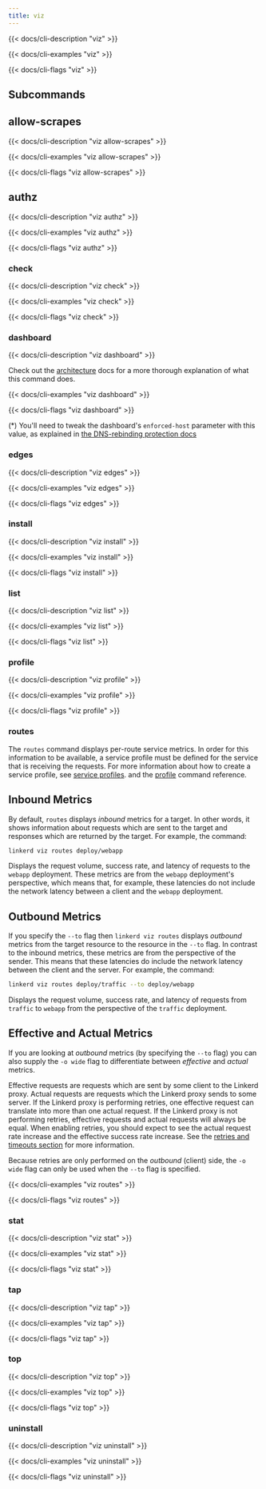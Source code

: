 ```yaml
---
title: viz
---
```


{{< docs/cli-description "viz" >}}

{{< docs/cli-examples "viz" >}}

{{< docs/cli-flags "viz" >}}

## Subcommands

## allow-scrapes

{{< docs/cli-description "viz allow-scrapes" >}}

{{< docs/cli-examples "viz allow-scrapes" >}}

{{< docs/cli-flags "viz allow-scrapes" >}}

## authz

{{< docs/cli-description "viz authz" >}}

{{< docs/cli-examples "viz authz" >}}

{{< docs/cli-flags "viz authz" >}}

### check

{{< docs/cli-description "viz check" >}}

{{< docs/cli-examples "viz check" >}}

{{< docs/cli-flags "viz check" >}}

### dashboard

{{< docs/cli-description "viz dashboard" >}}

Check out the [architecture](../architecture/#dashboard) docs for a
more thorough explanation of what this command does.

{{< docs/cli-examples "viz dashboard" >}}

{{< docs/cli-flags "viz dashboard" >}}

(*) You'll need to tweak the dashboard's `enforced-host` parameter with this
value, as explained in [the DNS-rebinding protection
docs](../../tasks/exposing-dashboard/#tweaking-host-requirement)

### edges

{{< docs/cli-description "viz edges" >}}

{{< docs/cli-examples "viz edges" >}}

{{< docs/cli-flags "viz edges" >}}

### install

{{< docs/cli-description "viz install" >}}

{{< docs/cli-examples "viz install" >}}

{{< docs/cli-flags "viz install" >}}

### list

{{< docs/cli-description "viz list" >}}

{{< docs/cli-examples "viz list" >}}

{{< docs/cli-flags "viz list" >}}

### profile

{{< docs/cli-description "viz profile" >}}

{{< docs/cli-examples "viz profile" >}}

{{< docs/cli-flags "viz profile" >}}

### routes

The `routes` command displays per-route service metrics.  In order for
this information to be available, a service profile must be defined for the
service that is receiving the requests.  For more information about how to
create a service profile, see [service profiles](../../features/service-profiles/).
and the [profile](profile) command reference.

## Inbound Metrics

By default, `routes` displays *inbound* metrics for a target.  In other
words, it shows information about requests which are sent to the target and
responses which are returned by the target.  For example, the command:

```bash
linkerd viz routes deploy/webapp
```

Displays the request volume, success rate, and latency of requests to the
`webapp` deployment.  These metrics are from the `webapp` deployment's
perspective, which means that, for example, these latencies do not include the
network latency between a client and the `webapp` deployment.

## Outbound Metrics

If you specify the `--to` flag then `linkerd viz routes` displays *outbound* metrics
from the target resource to the resource in the `--to` flag.  In contrast to
the inbound metrics, these metrics are from the perspective of the sender.  This
means that these latencies do include the network latency between the client
and the server.  For example, the command:

```bash
linkerd viz routes deploy/traffic --to deploy/webapp
```

Displays the request volume, success rate, and latency of requests from
`traffic` to `webapp` from the perspective of the `traffic` deployment.

## Effective and Actual Metrics

If you are looking at *outbound* metrics (by specifying the `--to` flag) you
can also supply the `-o wide` flag to differentiate between *effective* and
*actual* metrics.

Effective requests are requests which are sent by some client to the Linkerd
proxy. Actual requests are requests which the Linkerd proxy sends to some
server. If the Linkerd proxy is performing retries, one effective request can
translate into more than one actual request. If the Linkerd proxy is not
performing retries, effective requests and actual requests will always be equal.
When enabling retries, you should expect to see the actual request rate
increase and the effective success rate increase.  See the
[retries and timeouts section](../../features/retries-and-timeouts/) for more
information.

Because retries are only performed on the *outbound* (client) side, the
`-o wide` flag can only be used when the `--to` flag is specified.

{{< docs/cli-examples "viz routes" >}}

{{< docs/cli-flags "viz routes" >}}

### stat

{{< docs/cli-description "viz stat" >}}

{{< docs/cli-examples "viz stat" >}}

{{< docs/cli-flags "viz stat" >}}

### tap

{{< docs/cli-description "viz tap" >}}

{{< docs/cli-examples "viz tap" >}}

{{< docs/cli-flags "viz tap" >}}

### top

{{< docs/cli-description "viz top" >}}

{{< docs/cli-examples "viz top" >}}

{{< docs/cli-flags "viz top" >}}

### uninstall

{{< docs/cli-description "viz uninstall" >}}

{{< docs/cli-examples "viz uninstall" >}}

{{< docs/cli-flags "viz uninstall" >}}

